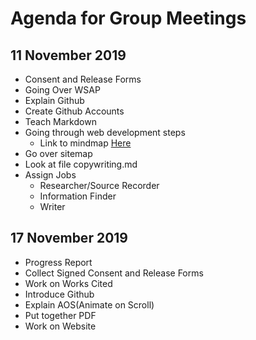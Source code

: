 # Agenda for Group Meetings

## 11 November 2019
 - Consent and Release Forms
 - Going Over WSAP
 - Explain Github
 - Create Github Accounts
 - Teach Markdown
 - Going through web development steps
	* Link to mindmap [Here](https://whimsical.com/3kvzvx6TfP9jxoZhbQprwY)
 - Go over sitemap
 - Look at file copywriting.md
 - Assign Jobs
	* Researcher/Source Recorder
	* Information Finder
	* Writer

## 17 November 2019
 - Progress Report
 - Collect Signed Consent and Release Forms
 - Work on Works Cited
 - Introduce Github
 - Explain AOS(Animate on Scroll)
 - Put together PDF
 - Work on Website 
